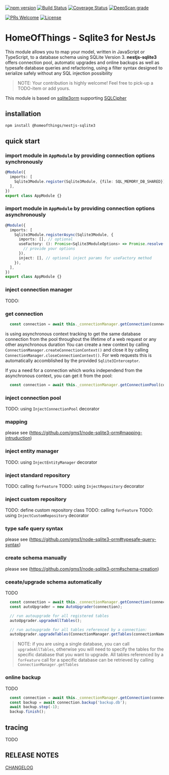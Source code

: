 [![npm version](https://badge.fury.io/js/%40homeofthings%2Fnestjs-sqlite3.svg)](https://badge.fury.io/js/%40homeofthings%2Fnestjs-sqlite3)
[![Build Status](https://api.travis-ci.com/gms1/HomeOfThings.svg?branch=master)](https://app.travis-ci.com/gms1/HomeOfThings)
[![Coverage Status](https://codecov.io/gh/gms1/HomeOfThings/branch/master/graph/badge.svg?flag=nestjs-sqlite3)](https://codecov.io/gh/gms1/HomeOfThings)
[![DeepScan grade](https://deepscan.io/api/teams/439/projects/987/branches/1954/badge/grade.svg)](https://deepscan.io/dashboard#view=project&tid=439&pid=987&bid=1954)

[![PRs Welcome](https://img.shields.io/badge/PRs-welcome-brightgreen.svg?style=flat-square)](http://makeapullrequest.com)
[![License](https://img.shields.io/npm/l/@homeofthings/nestjs-sqlite3.svg?style=flat-square)](https://github.com/gms1/HomeOfThings/blob/master/LICENSE)

# HomeOfThings - Sqlite3 for NestJs

This module allows you to map your model, written in JavaScript or TypeScript, to a database schema using SQLite Version 3.
**nestjs-sqlite3** offers connection pool, automatic upgrades and online backups as well as typesafe database queries and refactoring, using a filter syntax designed to serialize safely without any SQL injection possibility

> NOTE: Your contribution is highly welcome! Feel free to pick-up a TODO-item or add yours.

This module is based on [sqlite3orm](https://www.npmjs.com/package/sqlite3orm)
supporting [SQLCipher](https://github.com/gms1/node-sqlite3-orm/blob/master/docs/sqlcipher.md)

## installation

```bash
npm install @homeofthings/nestjs-sqlite3
```

## quick start

### import module in `AppModule` by providing connection options synchronously

```Typescript
@Module({
  imports: [
    Sqlite3Module.register(Sqlite3Module, {file: SQL_MEMORY_DB_SHARED}),
  ],
})
export class AppModule {}
```

### import module in `AppModule` by providing connection options asynchronously

```Typescript
@Module({
  imports: [
    Sqlite3Module.registerAsync(Sqlite3Module, {
      imports: [], // optional
      useFactory: (): Promise<Sqlite3ModuleOptions> => Promise.resolve({
        // provide your options
      }),
      inject: [], // optional inject params for useFactory method
    }),
  ],
})
export class AppModule {}
```

### inject connection manager

TODO:

### get connection

```Typescript
  const connection = await this._connectionManager.getConnection(connectionName);
```

is using asynchronous context tracking to get the same database connection from the pool throughout the lifetime of a web request or any other asynchronous duration
You can create a new context by calling `ConnectionManager.createConnectionContext()` and close it by calling `ConnectionManager.closeConnectionContext()`.
For web requests this is automatically accomblished by the provided `Sqlite3Interceptor`.

If you a need for a connection which works independend from the asynchronous context, you can get it from the pool:

```Typescript
  const connection = await this._connectionManager.getConnectionPool(connectionName).get();
```

### inject connection pool

TODO: using `InjectConnectionPool` decorator

### mapping

please see (https://github.com/gms1/node-sqlite3-orm#mapping-intruduction)

### inject entity manager

TODO:  using `InjectEntityManager` decorator

### inject standard repository

TODO: calling `forFeature`
TODO: using `InjectRepository` decorator

### inject custom repository

TODO: define custom repository class
TODO: calling `forFeature`
TODO: using `InjectCustomRepository` decorator

### type safe query syntax

please see (https://github.com/gms1/node-sqlite3-orm#typesafe-query-syntax)

### create schema manually

please see (https://github.com/gms1/node-sqlite3-orm#schema-creation)

### ceeate/upgrade schema automatically

TODO

```Typescript
  const connection = await this._connectionManager.getConnection(connectionName);
  const autoUpgrader = new AutoUpgrader(connection);

  // run autoupgrade for all registered tables
  autoUpgrader.upgradeAllTables();

  // run autoupgrade for all tables referenced by a connection:
  autoUpgrader.upgradeTables(ConnectionManager.getTables(connectionName));
```

> NOTE: if you are using a single database, you can call `upgradeAllTables`, otherwise you will need to specify the tables for the specific database that you want to upgrade.
All tables referenced by a `forFeature` call for a specific database can be retrieved by calling `ConnectionManager.getTables`

### online backup

TODO

```Typescript
  const connection = await this._connectionManager.getConnection(connectionName);
  const backup = await connection.backup('backup.db');
  await backup.step(-1);
  backup.finish();
```

## tracing

TODO

## RELEASE NOTES

[CHANGELOG](./CHANGELOG.md)
